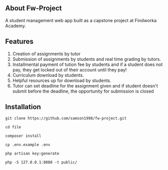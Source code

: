 ## About Fw-Project

A student management web app built as a capstone project at Findworka Academy.

## Features

1. Creation of assignments by tutor
2. Submission of assignments by students and real time grading by tutors.
3. Installmental payment of tution fee by students and if a student does not pay, they get locked out of their account until they pay!
4. Curriculum download by students.
5. Helpful resources up for download by students.
6. Tutor can set deadline for the assignment given and if student doesn't submit before the deadline, the opportunity for submission is closed

## Installation
```
git clone https://github.com/samson1998/fw-project.git

cd file

composer install

cp .env.example .env

php artisan key:generate

php -S 127.0.0.1:8080 -t public/
```
